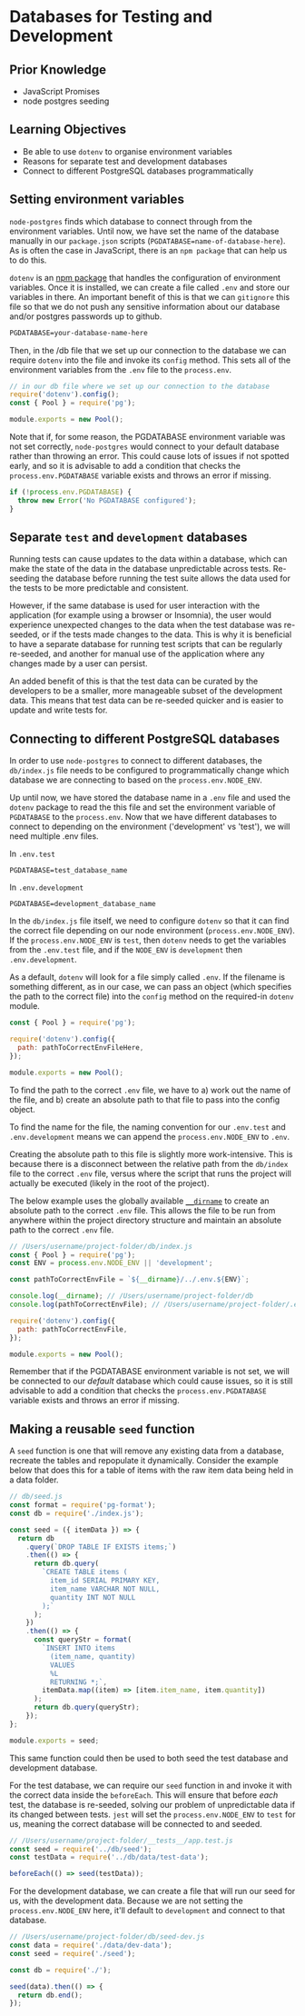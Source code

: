 # Databases for Testing and Development

## Prior Knowledge

- JavaScript Promises
- node postgres seeding

## Learning Objectives

- Be able to use `dotenv` to organise environment variables
- Reasons for separate test and development databases
- Connect to different PostgreSQL databases programmatically

## Setting environment variables

`node-postgres` finds which database to connect through from the environment variables. Until now, we have set the name of the database manually in our `package.json` scripts (`PGDATABASE=name-of-database-here`). As is often the case in JavaScript, there is an `npm package` that can help us to do this.

`dotenv` is an [npm package](https://www.npmjs.com/package/dotenv) that handles the configuration of environment variables. Once it is installed, we can create a file called `.env` and store our variables in there. An important benefit of this is that we can `gitignore` this file so that we do not push any sensitive information about our database and/or postgres passwords up to github.

```txt
PGDATABASE=your-database-name-here
```

Then, in the /db file that we set up our connection to the database we can require `dotenv` into the file and invoke its `config` method. This sets all of the environment variables from the `.env` file to the `process.env`.

```js
// in our db file where we set up our connection to the database
require('dotenv').config();
const { Pool } = require('pg');

module.exports = new Pool();
```

Note that if, for some reason, the PGDATABASE environment variable was not set correctly, `node-postgres` would connect to your default database rather than throwing an error. This could cause lots of issues if not spotted early, and so it is advisable to add a condition that checks the `process.env.PGDATABASE` variable exists and throws an error if missing.

```js
if (!process.env.PGDATABASE) {
  throw new Error('No PGDATABASE configured');
}
```

## Separate `test` and `development` databases

Running tests can cause updates to the data within a database, which can make the state of the data in the database unpredictable across tests. Re-seeding the database before running the test suite allows the data used for the tests to be more predictable and consistent.

However, if the same database is used for user interaction with the application (for example using a browser or Insomnia), the user would experience unexpected changes to the data when the test database was re-seeded, or if the tests made changes to the data. This is why it is beneficial to have a separate database for running test scripts that can be regularly re-seeded, and another for manual use of the application where any changes made by a user can persist.

An added benefit of this is that the test data can be curated by the developers to be a smaller, more manageable subset of the development data. This means that test data can be re-seeded quicker and is easier to update and write tests for.

## Connecting to different PostgreSQL databases

In order to use `node-postgres` to connect to different databases, the `db/index.js` file needs to be configured to programmatically change which database we are connecting to based on the `process.env.NODE_ENV`.

Up until now, we have stored the database name in a `.env` file and used the `dotenv` package to read the this file and set the environment variable of `PGDATABASE` to the `process.env`. Now that we have different databases to connect to depending on the environment ('development' vs 'test'), we will need multiple .env files.

In `.env.test`

```
PGDATABASE=test_database_name
```

In `.env.development`

```
PGDATABASE=development_database_name
```

In the `db/index.js` file itself, we need to configure `dotenv` so that it can find the correct file depending on our node environment (`process.env.NODE_ENV`). If the `process.env.NODE_ENV` is `test`, then `dotenv` needs to get the variables from the `.env.test` file, and if the `NODE_ENV` is `development` then `.env.development`.

As a default, `dotenv` will look for a file simply called `.env`. If the filename is something different, as in our case, we can pass an object (which specifies the path to the correct file) into the `config` method on the required-in `dotenv` module.

```js
const { Pool } = require('pg');

require('dotenv').config({
  path: pathToCorrectEnvFileHere,
});

module.exports = new Pool();
```

To find the path to the correct `.env` file, we have to a) work out the name of the file, and b) create an absolute path to that file to pass into the config object.

To find the name for the file, the naming convention for our `.env.test` and `.env.development` means we can append the `process.env.NODE_ENV` to `.env`.

Creating the absolute path to this file is slightly more work-intensive. This is because there is a disconnect between the relative path from the `db/index` file to the correct `.env` file, versus where the script that runs the project will actually be executed (likely in the root of the project).

The below example uses the globally available [`__dirname`](https://nodejs.org/api/modules.html#modules_dirname) to create an absolute path to the correct `.env` file. This allows the file to be run from anywhere within the project directory structure and maintain an absolute path to the correct `.env` file.

```js
// /Users/username/project-folder/db/index.js
const { Pool } = require('pg');
const ENV = process.env.NODE_ENV || 'development';

const pathToCorrectEnvFile = `${__dirname}/../.env.${ENV}`;

console.log(__dirname); // /Users/username/project-folder/db
console.log(pathToCorrectEnvFile); // /Users/username/project-folder/.env.development

require('dotenv').config({
  path: pathToCorrectEnvFile,
});

module.exports = new Pool();
```

Remember that if the PGDATABASE environment variable is not set, we will be connected to our _default_ database which could cause issues, so it is still advisable to add a condition that checks the `process.env.PGDATABASE` variable exists and throws an error if missing.

## Making a reusable `seed` function

A `seed` function is one that will remove any existing data from a database, recreate the tables and repopulate it dynamically. Consider the example below that does this for a table of items with the raw item data being held in a data folder.

```js
// db/seed.js
const format = require('pg-format');
const db = require('./index.js');

const seed = ({ itemData }) => {
  return db
    .query(`DROP TABLE IF EXISTS items;`)
    .then(() => {
      return db.query(
        `CREATE TABLE items (
          item_id SERIAL PRIMARY KEY,
          item_name VARCHAR NOT NULL,
          quantity INT NOT NULL
        );`
      );
    })
    .then(() => {
      const queryStr = format(
        `INSERT INTO items
          (item_name, quantity)
          VALUES
          %L
          RETURNING *;`,
        itemData.map((item) => [item.item_name, item.quantity])
      );
      return db.query(queryStr);
    });
};

module.exports = seed;
```

This same function could then be used to both seed the test database and development database.

For the test database, we can require our `seed` function in and invoke it with the correct data inside the `beforeEach`. This will ensure that before _each_ test, the database is re-seeded, solving our problem of unpredictable data if its changed between tests. `jest` will set the `process.env.NODE_ENV` to `test` for us, meaning the correct database will be connected to and seeded.

```js
// /Users/username/project-folder/__tests__/app.test.js
const seed = require('../db/seed');
const testData = require('../db/data/test-data');

beforeEach(() => seed(testData));
```

For the development database, we can create a file that will run our seed for us, with the development data. Because we are not setting the `process.env.NODE_ENV` here, it'll default to `development` and connect to that database.

```js
// /Users/username/project-folder/db/seed-dev.js
const data = require('./data/dev-data');
const seed = require('./seed');

const db = require('./');

seed(data).then(() => {
  return db.end();
});
```
